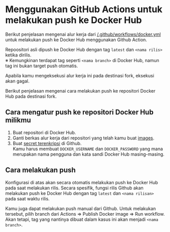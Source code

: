 Menggunakan GitHub Actions untuk melakukan push ke Docker Hub
================================================================

Berikut penjelasan mengenai alur kerja dari [/.github/workflows/docker.yml](https://github.com/misskey-dev/misskey/blob/develop/.github/workflows/docker.yml) untuk melakukan push ke Docker Hub menggunakan Github Action.

Repoositori asli dipush ke Docker Hub dengan tag `latest` dan `<nama rilis>` ketika dirilis.  
※ Kemungkinan terdapat tag seperti `<nama branch>` di Docker Hub, namun tag ini bukan target push otomatis.

Apabila kamu mengeksekusi alur kerja ini pada destinasi fork, eksekusi akan gagal.

Berikut penjelasan mengenai cara melakukan push ke repositori Docker Hub pada destinasi fork.

## Cara mengatur push ke repositori Docker Hub milikmu

1. Buat repositori di Docker Hub.
2. Ganti berkas alur kerja dari repositori yang telah kamu buat [images](https://github.com/misskey-dev/misskey/blob/53f3b779bf16abcda4f6e026c51384f3b8fbcc62/.github/workflows/docker.yml#L20).
3. Buat [secret terenkripsi](https://docs.github.com/ja/actions/reference/encrypted-secrets#creating-encrypted-secrets-for-a-repository)  di Github.  
   Kamu harus membuat `DOCKER_USERNAME` dan `DOCKER_PASSWORD` yang mana merupakan nama pengguna dan kata sandi Docker Hub masing-masing.

## Cara melakukan push

Konfigurasi di atas akan secara otomatis melakukan push ke Docker Hub pada saat melakukan rilis. Secara spesifik, fungsi rilis Github akan melakukan push ke Docker Hub dengan tag `latest` dan `<nama rilisan>` pada saat waktu rilis.

Kamu juga dapat melakukan push manual dari Github. 
Untuk melakukan tersebut, pilih branch dari Actions => Publish Docker image => Run workflow.  
Akan tetapi, tag yang nantinya dibuat dalam kasus ini akan menjadi `<nama branch>`.
